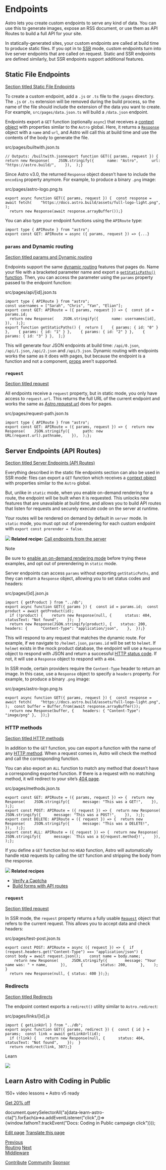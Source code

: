 Endpoints
=========

Astro lets you create custom endpoints to serve any kind of data. You can use this to generate images, expose an RSS document, or use them as API Routes to build a full API for your site.

In statically-generated sites, your custom endpoints are called at build time to produce static files. If you opt in to [SSR](/en/guides/on-demand-rendering/) mode, custom endpoints turn into live server endpoints that are called on request. Static and SSR endpoints are defined similarly, but SSR endpoints support additional features.

Static File Endpoints
---------------------

[Section titled Static File Endpoints](#static-file-endpoints)

To create a custom endpoint, add a `.js` or `.ts` file to the `/pages` directory. The `.js` or `.ts` extension will be removed during the build process, so the name of the file should include the extension of the data you want to create. For example, `src/pages/data.json.ts` will build a `/data.json` endpoint.

Endpoints export a `GET` function (optionally `async`) that receives a [context object](/en/reference/api-reference/) with properties similar to the `Astro` global. Here, it returns a [`Response`](https://developer.mozilla.org/en-US/docs/Web/API/Response) object with a `name` and `url`, and Astro will call this at build time and use the contents of the body to generate the file.

src/pages/builtwith.json.ts

    // Outputs: /builtwith.jsonexport function GET({ params, request }) {  return new Response(    JSON.stringify({      name: "Astro",      url: "https://astro.build/",    }),  );}

Since Astro v3.0, the returned `Response` object doesn’t have to include the `encoding` property anymore. For example, to produce a binary `.png` image:

src/pages/astro-logo.png.ts

    export async function GET({ params, request }) {  const response = await fetch(    "https://docs.astro.build/assets/full-logo-light.png",  );
      return new Response(await response.arrayBuffer());}

You can also type your endpoint functions using the `APIRoute` type:

    import type { APIRoute } from "astro";
    export const GET: APIRoute = async ({ params, request }) => {...}

### `params` and Dynamic routing

[Section titled params and Dynamic routing](#params-and-dynamic-routing)

Endpoints support the same [dynamic routing](/en/guides/routing/#dynamic-routes) features that pages do. Name your file with a bracketed parameter name and export a [`getStaticPaths()` function](/en/reference/routing-reference/#getstaticpaths). Then, you can access the parameter using the `params` property passed to the endpoint function:

src/pages/api/\[id\].json.ts

    import type { APIRoute } from "astro";
    const usernames = ["Sarah", "Chris", "Yan", "Elian"];
    export const GET: APIRoute = ({ params, request }) => {  const id = params.id;
      return new Response(    JSON.stringify({      name: usernames[id],    }),  );};
    export function getStaticPaths() {  return [    { params: { id: "0" } },    { params: { id: "1" } },    { params: { id: "2" } },    { params: { id: "3" } },  ];}

This will generate four JSON endpoints at build time: `/api/0.json`, `/api/1.json`, `/api/2.json` and `/api/3.json`. Dynamic routing with endpoints works the same as it does with pages, but because the endpoint is a function and not a component, [props](/en/reference/routing-reference/#data-passing-with-props) aren’t supported.

### `request`

[Section titled request](#request)

All endpoints receive a `request` property, but in static mode, you only have access to `request.url`. This returns the full URL of the current endpoint and works the same as [Astro.request.url](/en/reference/api-reference/#request) does for pages.

src/pages/request-path.json.ts

    import type { APIRoute } from "astro";
    export const GET: APIRoute = ({ params, request }) => {  return new Response(    JSON.stringify({      path: new URL(request.url).pathname,    }),  );};

Server Endpoints (API Routes)
-----------------------------

[Section titled Server Endpoints (API Routes)](#server-endpoints-api-routes)

Everything described in the static file endpoints section can also be used in SSR mode: files can export a `GET` function which receives a [context object](/en/reference/api-reference/) with properties similar to the `Astro` global.

But, unlike in `static` mode, when you enable on-demand rendering for a route, the endpoint will be built when it is requested. This unlocks new features that are unavailable at build time, and allows you to build API routes that listen for requests and securely execute code on the server at runtime.

Your routes will be rendered on demand by default in `server` mode. In `static` mode, you must opt out of prerendering for each custom endpoint with `export const prerender = false`.

![](/houston_chef.webp) **Related recipe:** [Call endpoints from the server](/en/recipes/call-endpoints/)

Note

Be sure to [enable an on-demand rendering mode](/en/guides/on-demand-rendering/) before trying these examples, and opt out of prerendering in `static` mode.

Server endpoints can access `params` without exporting `getStaticPaths`, and they can return a `Response` object, allowing you to set status codes and headers:

src/pages/\[id\].json.js

    import { getProduct } from "../db";
    export async function GET({ params }) {  const id = params.id;  const product = await getProduct(id);
      if (!product) {    return new Response(null, {      status: 404,      statusText: "Not found",    });  }
      return new Response(JSON.stringify(product), {    status: 200,    headers: {      "Content-Type": "application/json",    },  });}

This will respond to any request that matches the dynamic route. For example, if we navigate to `/helmet.json`, `params.id` will be set to `helmet`. If `helmet` exists in the mock product database, the endpoint will use a `Response` object to respond with JSON and return a successful [HTTP status code](https://developer.mozilla.org/en-US/docs/Web/API/Response/status). If not, it will use a `Response` object to respond with a `404`.

In SSR mode, certain providers require the `Content-Type` header to return an image. In this case, use a `Response` object to specify a `headers` property. For example, to produce a binary `.png` image:

src/pages/astro-logo.png.ts

    export async function GET({ params, request }) {  const response = await fetch(    "https://docs.astro.build/assets/full-logo-light.png",  );  const buffer = Buffer.from(await response.arrayBuffer());
      return new Response(buffer, {    headers: { "Content-Type": "image/png" },  });}

### HTTP methods

[Section titled HTTP methods](#http-methods)

In addition to the `GET` function, you can export a function with the name of any [HTTP method](https://developer.mozilla.org/en-US/docs/Web/HTTP/Methods). When a request comes in, Astro will check the method and call the corresponding function.

You can also export an `ALL` function to match any method that doesn’t have a corresponding exported function. If there is a request with no matching method, it will redirect to your site’s [404 page](/en/basics/astro-pages/#custom-404-error-page).

src/pages/methods.json.ts

    export const GET: APIRoute = ({ params, request }) => {  return new Response(    JSON.stringify({      message: "This was a GET!",    }),  );};
    export const POST: APIRoute = ({ request }) => {  return new Response(    JSON.stringify({      message: "This was a POST!",    }),  );};
    export const DELETE: APIRoute = ({ request }) => {  return new Response(    JSON.stringify({      message: "This was a DELETE!",    }),  );};
    export const ALL: APIRoute = ({ request }) => {  return new Response(    JSON.stringify({      message: `This was a ${request.method}!`,    }),  );};

If you define a `GET` function but no `HEAD` function, Astro will automatically handle `HEAD` requests by calling the `GET` function and stripping the body from the response.

![](/houston_chef.webp) **Related recipes**

*   [Verify a Captcha](/en/recipes/captcha/)
*   [Build forms with API routes](/en/recipes/build-forms-api/)

### `request`

[Section titled request](#request-1)

In SSR mode, the `request` property returns a fully usable [`Request`](https://developer.mozilla.org/en-US/docs/Web/API/Request) object that refers to the current request. This allows you to accept data and check headers:

src/pages/test-post.json.ts

    export const POST: APIRoute = async ({ request }) => {  if (request.headers.get("Content-Type") === "application/json") {    const body = await request.json();    const name = body.name;
        return new Response(      JSON.stringify({        message: "Your name was: " + name,      }),      {        status: 200,      },    );  }
      return new Response(null, { status: 400 });};

### Redirects

[Section titled Redirects](#redirects)

The endpoint context exports a `redirect()` utility similar to `Astro.redirect`:

src/pages/links/\[id\].js

    import { getLinkUrl } from "../db";
    export async function GET({ params, redirect }) {  const { id } = params;  const link = await getLinkUrl(id);
      if (!link) {    return new Response(null, {      status: 404,      statusText: "Not found",    });  }
      return redirect(link, 307);}

Learn

![](/_astro/CodingInPublic.DpaYu7Qd_5sx41.webp)

Learn Astro with **Coding in Public**
-------------------------------------

150+ video lessons • Astro v5 ready

[Get 20% off](https://learnastro.dev?code=ASTRO_PROMO)

document.querySelectorAll("a\[data-learn-astro-cta\]").forEach(a=>a.addEventListener("click",()=>{window.fathom?.trackEvent("Docs: Coding in Public campaign click")}));

[Edit page](https://github.com/withastro/docs/edit/main/src/content/docs/en/guides/endpoints.mdx) [Translate this page](https://contribute.docs.astro.build/guides/i18n/)

[Previous  
Routing](/en/guides/routing/) [Next  
Middleware](/en/guides/middleware/)

[Contribute](/en/contribute/) [Community](https://astro.build/chat) [Sponsor](https://opencollective.com/astrodotbuild)

